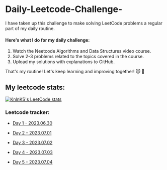 # Daily-Leetcode-Challenge-

I have taken up this challenge to make solving LeetCode problems a regular part of my daily routine.

#### Here's what I do for my daily challenge:

1. Watch the Neetcode Algorithms and Data Structures video course.
2. Solve 2-3 problems related to the topics covered in the course.
3. Upload my solutions with explanations to GitHub.

That's my routine! Let's keep learning and improving together! 😻 🙌


## My leetcode stats:
[![KnlnKS's LeetCode stats](https://leetcode-stats-six.vercel.app/api?username=Kumush&theme=dark)](https://leetcode.com/Kumush/)
 

### Leetcode tracker:
* <a href="https://github.com/Kumushai9919/Daily-Leetcode-Challenge-/tree/main/LeetcodeProblems/Day1">Day 1 - 2023.06.30</a>
* <a href="https://github.com/Kumushai9919/Daily-Leetcode-Challenge-/tree/main/LeetcodeProblems/Day2">Day 2 - 2023.07.01</a>
* <a href="https://github.com/Kumushai9919/Daily-Leetcode-Challenge-/tree/main/LeetcodeProblems/Day3"> Day 3 - 2023.07.02</a>
* <a href="https://github.com/Kumushai9919/Daily-Leetcode-Challenge-/tree/main/LeetcodeProblems/Day4"> Day 4 - 2023.07.03</a>


* <a href="https://github.com/Kumushai9919/Daily-Leetcode-Challenge-/tree/main/LeetcodeProblems/Day%205%20"> Day 5 - 2023.07.04</a>  
<!--* <a href="https://github.com/Kumushai9919/Daily-Leetcode-Challenge-/tree/main/LeetcodeProblems/Day4"> Day 6 - 2023.07.05</a> -->
<!--* <a href="https://github.com/Kumushai9919/Daily-Leetcode-Challenge-/tree/main/LeetcodeProblems/Day4"> Day 7 - 2023.07.06</a>-->
<!--* <a href="https://github.com/Kumushai9919/Daily-Leetcode-Challenge-/tree/main/LeetcodeProblems/Day4"> Day 8 - 2023.07.07</a>-->
<!--* <a href="https://github.com/Kumushai9919/Daily-Leetcode-Challenge-/tree/main/LeetcodeProblems/Day4"> Day 9 - 2023.07.08</a>-->
<!--* <a href="https://github.com/Kumushai9919/Daily-Leetcode-Challenge-/tree/main/LeetcodeProblems/Day4"> Day 10 - 2023.07.09</a>-->
